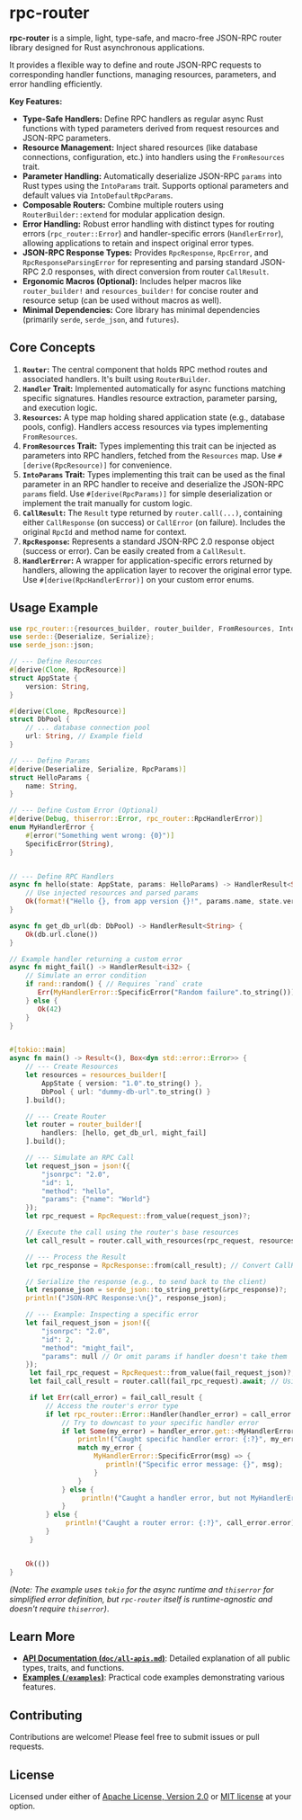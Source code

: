 # rpc-router

**rpc-router** is a simple, light, type-safe, and macro-free JSON-RPC router library designed for Rust asynchronous applications.

It provides a flexible way to define and route JSON-RPC requests to corresponding handler functions, managing resources, parameters, and error handling efficiently.

**Key Features:**

- **Type-Safe Handlers:** Define RPC handlers as regular async Rust functions with typed parameters derived from request resources and JSON-RPC parameters.
- **Resource Management:** Inject shared resources (like database connections, configuration, etc.) into handlers using the `FromResources` trait.
- **Parameter Handling:** Automatically deserialize JSON-RPC `params` into Rust types using the `IntoParams` trait. Supports optional parameters and default values via `IntoDefaultRpcParams`.
- **Composable Routers:** Combine multiple routers using `RouterBuilder::extend` for modular application design.
- **Error Handling:** Robust error handling with distinct types for routing errors (`rpc_router::Error`) and handler-specific errors (`HandlerError`), allowing applications to retain and inspect original error types.
- **JSON-RPC Response Types:** Provides `RpcResponse`, `RpcError`, and `RpcResponseParsingError` for representing and parsing standard JSON-RPC 2.0 responses, with direct conversion from router `CallResult`.
- **Ergonomic Macros (Optional):** Includes helper macros like `router_builder!` and `resources_builder!` for concise router and resource setup (can be used without macros as well).
- **Minimal Dependencies:** Core library has minimal dependencies (primarily `serde`, `serde_json`, and `futures`).

## Core Concepts

1.  **`Router`:** The central component that holds RPC method routes and associated handlers. It's built using `RouterBuilder`.
2.  **`Handler` Trait:** Implemented automatically for async functions matching specific signatures. Handles resource extraction, parameter parsing, and execution logic.
3.  **`Resources`:** A type map holding shared application state (e.g., database pools, config). Handlers access resources via types implementing `FromResources`.
4.  **`FromResources` Trait:** Types implementing this trait can be injected as parameters into RPC handlers, fetched from the `Resources` map. Use `#[derive(RpcResource)]` for convenience.
5.  **`IntoParams` Trait:** Types implementing this trait can be used as the final parameter in an RPC handler to receive and deserialize the JSON-RPC `params` field. Use `#[derive(RpcParams)]` for simple deserialization or implement the trait manually for custom logic.
6.  **`CallResult`:** The `Result` type returned by `router.call(...)`, containing either `CallResponse` (on success) or `CallError` (on failure). Includes the original `RpcId` and method name for context.
7.  **`RpcResponse`:** Represents a standard JSON-RPC 2.0 response object (success or error). Can be easily created from a `CallResult`.
8.  **`HandlerError`:** A wrapper for application-specific errors returned by handlers, allowing the application layer to recover the original error type. Use `#[derive(RpcHandlerError)]` on your custom error enums.

## Usage Example

```rust
use rpc_router::{resources_builder, router_builder, FromResources, IntoParams, HandlerResult, RpcRequest, RpcResource, RpcParams, RpcResponse};
use serde::{Deserialize, Serialize};
use serde_json::json;

// --- Define Resources
#[derive(Clone, RpcResource)]
struct AppState {
    version: String,
}

#[derive(Clone, RpcResource)]
struct DbPool {
    // ... database connection pool
    url: String, // Example field
}

// --- Define Params
#[derive(Deserialize, Serialize, RpcParams)]
struct HelloParams {
    name: String,
}

// --- Define Custom Error (Optional)
#[derive(Debug, thiserror::Error, rpc_router::RpcHandlerError)]
enum MyHandlerError {
    #[error("Something went wrong: {0}")]
    SpecificError(String),
}


// --- Define RPC Handlers
async fn hello(state: AppState, params: HelloParams) -> HandlerResult<String> {
    // Use injected resources and parsed params
    Ok(format!("Hello {}, from app version {}!", params.name, state.version))
}

async fn get_db_url(db: DbPool) -> HandlerResult<String> {
    Ok(db.url.clone())
}

// Example handler returning a custom error
async fn might_fail() -> HandlerResult<i32> {
    // Simulate an error condition
    if rand::random() { // Requires `rand` crate
       Err(MyHandlerError::SpecificError("Random failure".to_string()))
    } else {
       Ok(42)
    }
}


#[tokio::main]
async fn main() -> Result<(), Box<dyn std::error::Error>> {
    // --- Create Resources
    let resources = resources_builder![
        AppState { version: "1.0".to_string() },
        DbPool { url: "dummy-db-url".to_string() }
    ].build();

    // --- Create Router
    let router = router_builder![
        handlers: [hello, get_db_url, might_fail]
    ].build();

    // --- Simulate an RPC Call
    let request_json = json!({
        "jsonrpc": "2.0",
        "id": 1,
        "method": "hello",
        "params": {"name": "World"}
    });
    let rpc_request = RpcRequest::from_value(request_json)?;

    // Execute the call using the router's base resources
    let call_result = router.call_with_resources(rpc_request, resources).await;

    // --- Process the Result
    let rpc_response = RpcResponse::from(call_result); // Convert CallResult to RpcResponse

    // Serialize the response (e.g., to send back to the client)
    let response_json = serde_json::to_string_pretty(&rpc_response)?;
    println!("JSON-RPC Response:\n{}", response_json);

    // --- Example: Inspecting a specific error
    let fail_request_json = json!({
        "jsonrpc": "2.0",
        "id": 2,
        "method": "might_fail",
        "params": null // Or omit params if handler doesn't take them
    });
     let fail_rpc_request = RpcRequest::from_value(fail_request_json)?;
     let fail_call_result = router.call(fail_rpc_request).await; // Using router's own resources

     if let Err(call_error) = fail_call_result {
         // Access the router's error type
         if let rpc_router::Error::Handler(handler_error) = call_error.error {
             // Try to downcast to your specific handler error
             if let Some(my_error) = handler_error.get::<MyHandlerError>() {
                 println!("Caught specific handler error: {:?}", my_error);
                 match my_error {
                     MyHandlerError::SpecificError(msg) => {
                        println!("Specific error message: {}", msg);
                     }
                 }
             } else {
                  println!("Caught a handler error, but not MyHandlerError: {}", handler_error.type_name());
             }
         } else {
              println!("Caught a router error: {:?}", call_error.error);
         }
     }


    Ok(())
}
```

*(Note: The example uses `tokio` for the async runtime and `thiserror` for simplified error definition, but `rpc-router` itself is runtime-agnostic and doesn't require `thiserror`)*.

## Learn More

- [**API Documentation (`doc/all-apis.md`)**](./all-apis.md): Detailed explanation of all public types, traits, and functions.
- [**Examples (`/examples`)**](../examples): Practical code examples demonstrating various features.

## Contributing

Contributions are welcome! Please feel free to submit issues or pull requests.

## License

Licensed under either of [Apache License, Version 2.0](http://www.apache.org/licenses/LICENSE-2.0) or [MIT license](http://opensource.org/licenses/MIT) at your option.

